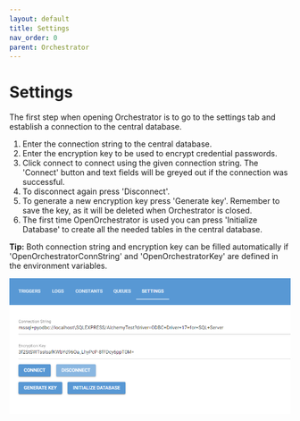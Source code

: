 ```yaml
---
layout: default
title: Settings
nav_order: 0
parent: Orchestrator
---
```


# Settings

The first step when opening Orchestrator is to go to the settings tab
and establish a connection to the central database.

1. Enter the connection string to the central database.
2. Enter the encryption key to be used to encrypt credential passwords.
3. Click connect to connect using the given connection string. The 'Connect' button and text fields will
be greyed out if the connection was successful.
4. To disconnect again press 'Disconnect'.
5. To generate a new encryption key press 'Generate key'. Remember to save the key, as it will be deleted
when Orchestrator is closed.
6. The first time OpenOrchestrator is used you can press 'Initialize Database' to create all the needed
tables in the central database.

**Tip:** Both connection string and encryption key can be filled automatically
if 'OpenOrchestratorConnString' and 'OpenOrchestratorKey' are defined in the environment variables.

![settings](images/settings.png)